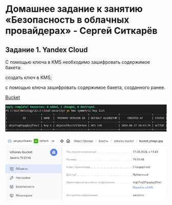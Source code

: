 # Домашнее задание к занятию «Безопасность в облачных провайдерах» - Сергей Ситкарёв

## Задание 1. Yandex Cloud

С помощью ключа в KMS необходимо зашифровать содержимое бакета:

создать ключ в KMS;

с помощью ключа зашифровать содержимое бакета, созданного ранее.

[Bucket](https://github.com/SSitkarev/15.3-cloud-security/blob/main/bucket.tf)

![Задание1](https://github.com/SSitkarev/15.3-cloud-security/blob/main/img/1.jpg)

![Задание1](https://github.com/SSitkarev/15.3-cloud-security/blob/main/img/2.jpg)